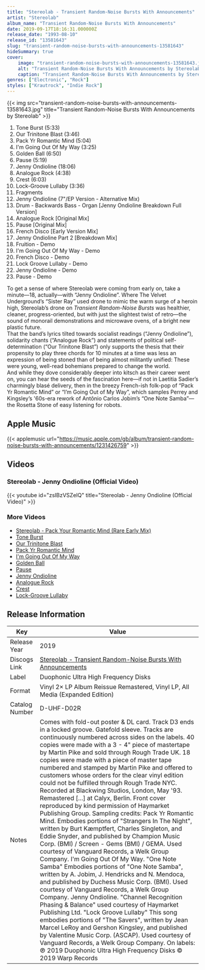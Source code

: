 ```yaml
---
title: "Stereolab - Transient Random-Noise Bursts With Announcements"
artist: "Stereolab"
album_name: "Transient Random-Noise Bursts With Announcements"
date: 2019-09-17T18:16:31.000000Z
release_date: "1993-08-10"
release_id: "13581643"
slug: "transient-random-noise-bursts-with-announcements-13581643"
hideSummary: true
cover:
    image: "transient-random-noise-bursts-with-announcements-13581643.jpg"
    alt: "Transient Random-Noise Bursts With Announcements by Stereolab"
    caption: "Transient Random-Noise Bursts With Announcements by Stereolab"
genres: ["Electronic", "Rock"]
styles: ["Krautrock", "Indie Rock"]
---
```


{{< img src="transient-random-noise-bursts-with-announcements-13581643.jpg" title="Transient Random-Noise Bursts With Announcements by Stereolab" >}}

<!-- section break -->

1. Tone Burst (5:33)
2. Our Trinitone Blast (3:46)
3. Pack Yr Romantic Mind (5:04)
4. I'm Going Out Of My Way (3:25)
5. Golden Ball (6:50)
6. Pause (5:19)
7. Jenny Ondioline (18:06)
8. Analogue Rock (4:38)
9. Crest (6:03)
10. Lock-Groove Lullaby (3:36)
11. Fragments
12. Jenny Ondioline (7"/EP Version - Alternative Mix)
13. Drum - Backwards Bass - Organ [Jenny Ondioline Breakdown Full Version]
14. Analogue Rock [Original Mix]
15. Pause [Original Mix]
16. French Disco [Early Version Mix]
17. Jenny Ondioline Part 2 [Breakdown Mix]
18. Fruition - Demo
19. I'm Going Out Of My Way - Demo
20. French Disco - Demo
21. Lock Groove Lullaby - Demo
22. Jenny Ondioline - Demo
23. Pause - Demo

<!-- section break -->


To get a sense of where Stereolab were coming from early on, take a minute—18, actually—with “Jenny Ondioline”. Where The Velvet Underground’s “Sister Ray” used drone to mimic the warm surge of a heroin high, Stereolab’s drone on <i>Transient Random-Noise Bursts</i> was healthier, cleaner, progress-oriented, but with just the slightest twist of retro—the sound of monorail demonstrations and microwave ovens, of a bright new plastic future.<br />
That the band’s lyrics tilted towards socialist readings (“Jenny Ondioline”), solidarity chants (“Analogue Rock”) and statements of political self-determination (“Our Trinitone Blast”) only supports the thesis that their propensity to play three chords for 10 minutes at a time was less an expression of being stoned than of being almost militantly unified: These were young, well-read bohemians prepared to change the world.<br />
And while they dove considerably deeper into kitsch as their career went on, you can hear the seeds of the fascination here—if not in Laetitia Sadier’s charmingly blasé delivery, then in the breezy French-ish folk-pop of “Pack Yr Romantic Mind” or “I’m Going Out of My Way”, which samples Perrey and Kingsley’s '60s-era rework of Antônio Carlos Jobim’s “One Note Samba”—the Rosetta Stone of easy listening for robots.



## Apple Music
{{< applemusic url="https://music.apple.com/gb/album/transient-random-noise-bursts-with-announcements/1231426759" >}}





## Videos
### Stereolab - Jenny Ondioline (Official Video)
{{< youtube id="zsIBzVSZeIQ" title="Stereolab - Jenny Ondioline (Official Video)" >}}<br>

### More Videos

- [Stereolab - Pack Your Romantic Mind (Rare Early Mix)](https://www.youtube.com/watch?v=PJYc2xl7pgk)
- [Tone Burst](https://www.youtube.com/watch?v=UoHK-555v5I)
- [Our Trinitone Blast](https://www.youtube.com/watch?v=f4lANy2lyDo)
- [Pack Yr Romantic Mind](https://www.youtube.com/watch?v=P5h_8vYrya0)
- [I'm Going Out Of My Way](https://www.youtube.com/watch?v=1ENSJpYpJlU)
- [Golden Ball](https://www.youtube.com/watch?v=LEWxa--fXlo)
- [Pause](https://www.youtube.com/watch?v=K32zai-jDS4)
- [Jenny Ondioline](https://www.youtube.com/watch?v=c_zYpoHQzbA)
- [Analogue Rock](https://www.youtube.com/watch?v=xVBEH26GvPs)
- [Crest](https://www.youtube.com/watch?v=uMEcoUD2X5Q)
- [Lock-Groove Lullaby](https://www.youtube.com/watch?v=XxUrm-IzBVU)


## Release Information
|  Key           | Value                                                |
| ---------------| ---------------------------------------------------- |
| Release Year   | 2019                                   |
| Discogs Link   | [Stereolab - Transient Random-Noise Bursts With Announcements](https://www.discogs.com/release/13581643-Stereolab-Transient-Random-Noise-Bursts-With-Announcements) |
| Label          | Duophonic Ultra High Frequency Disks |
| Format         | Vinyl 2× LP Album Reissue Remastered, Vinyl LP, All Media (Expanded Edition) |
| Catalog Number | D-UHF-D02R |
| Notes | Comes with fold-out poster & DL card. Track D3 ends in a locked groove. Gatefold sleeve. Tracks are continuously numbered across sides on the labels.  40 copies were made with a 3 - 4" piece of mastertape by Martin Pike and sold through Rough Trade UK. 18 copies were made with a piece of master tape numbered and stamped by Martin Pike and offered to customers whose orders for the clear vinyl edition could not be fulfilled through Rough Trade NYC.  Recorded at Blackwing Studios, London, May '93. Remastered [...] at Calyx, Berlin.  Front cover reproduced by kind permission of Haymarket Publishing Group.  Sampling credits: Pack Yr Romantic Mind. Embodies portions of "Strangers In The Night", written by Burt Kæmptfert, Charles Singleton, and Eddie Snyder, and published by Champion Music Corp. (BMI) / Screen - Gems (BMI) / GEMA. Used courtesy of Vanguard Records, a Welk Group Company. I'm Going Out Of My Way. "One Note Samba" Embodies portions of "One Note Samba", written by A. Jobim, J. Hendricks and N. Mendoca, and published by Duchess Music Corp. (BMI). Used courtesy of Vanguard Records, a Welk Group Company. Jenny Ondioline. "Channel Recognition Phasing & Balance" used courtesy of Haymarket Publishing Ltd. "Lock Groove Lullaby" This song embodies portions of "The Savers", written by Jean Marcel LeRoy and Gershon Kingsley, and published by Valentine Music Corp. (ASCAP). Used courtesy of Vanguard Records, a Welk Group Company.  On labels: ℗ 2019 Duophonic Ultra High Frequency Disks © 2019 Warp Records |